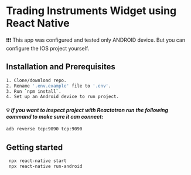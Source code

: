 # Trading Instruments Widget using React Native

:exclamation::exclamation::exclamation: This app was configured and tested only ANDROID device. But you can configure the IOS project yourself.

## Installation and Prerequisites
```bash
1. Clone/download repo.
2. Rename '.env.example' file to '.env'.
3. Run `npm install`.
4. Set up an Android device to run project.
```
#### :bulb: *If you want to inspect project with  Reactotron run the following command to make sure it can connect:*
```bash
adb reverse tcp:9090 tcp:9090
```
## Getting started
```bash
 npx react-native start 
 npx react-native run-android 
```
